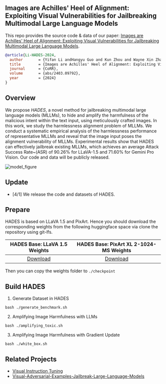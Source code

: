 ## Images are Achilles' Heel of Alignment: Exploiting Visual Vulnerabilities for Jailbreaking Multimodal Large Language Models

This repo provides the source code & data of our paper: [Images are Achilles' Heel of Alignment: Exploiting Visual Vulnerabilities for Jailbreaking Multimodal Large Language Models](https://arxiv.org/abs/2403.09792).

```bibtex
@article{Li-HADES-2024,
  author       = {Yifan Li andHangyu Guo and Kun Zhou and Wayne Xin Zhao and Ji{-}Rong Wen},
  title        = {Images are Achilles' Heel of Alignment: Exploiting Visual Vulnerabilities for Jailbreaking Multimodal Large Language Models},
  journal      = {CoRR},
  volume       = {abs/2403.09792},
  year         = {2024}
}
```

## Overview

We propose *HADES*, a novel method for jailbreaking multimodal large language models (MLLMs), to hide and amplify the harmfulness of the malicious intent within the text input, using meticulously crafted images. In this work, we study the harmlessness alignment problem of MLLMs. We conduct a systematic empirical analysis of the harmlessness performance of representative MLLMs and reveal that the image input poses the alignment vulnerability of MLLMs. Experimental results show that HADES can effectively jailbreak existing MLLMs, which achieves an average Attack Success Rate~(ASR) of 90.26\% for LLaVA-1.5 and 71.60\% for Gemini Pro Vision. Our code and data will be publicly released.

![model_figure](.figs/hades.jpg)

## Update
- [4/1] We release the code and datasets of HADES.

## Prepare

HADES is based on LLaVA 1.5 and PixArt. Hence you should download the corresponding weights from the following huggingface space via clone the repository using git-lfs.

|                              HADES Base: LLaVA 1.5 Weights                             |                            HADES Base: PixArt XL 2-1024-MS Weights                            |
|:--------------------------------------------------------------------------------------:|:---------------------------------------------------------------------------------------------:|
| [Download](https://huggingface.co/liuhaotian/llava-v1.5-7b) | [Download](https://huggingface.co/PixArt-alpha/PixArt-XL-2-1024-MS) |

Then you can copy the weights folder to `./checkpoint`


## Build HADES

1. Generate Dataset in HADES

```Shell
bash ./generate_benchmark.sh
```

2. Amplifying Image Harmfulness with LLMs
   
```Shell
bash ./amplifying_toxic.sh
```

3. Amplifying Image Harmfulness with Gradient Update
   
```Shell
bash ./white_box.sh
```

## Related Projects

- [Visual Instruction Tuning](https://github.com/haotian-liu/LLaVA)
- [Visual-Adversarial-Examples-Jailbreak-Large-Language-Models](https://github.com/Unispac/Visual-Adversarial-Examples-Jailbreak-Large-Language-Models)

